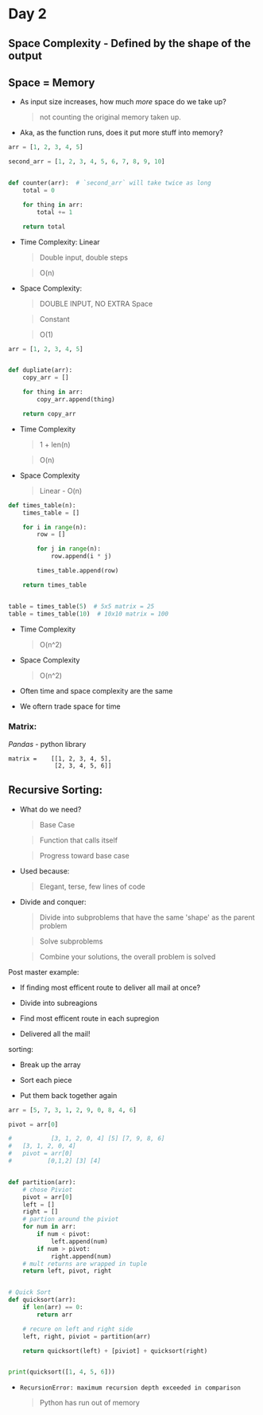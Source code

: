 # Day 2

## Space Complexity - Defined by the shape of the output

## Space = Memory

- As input size increases, how much *more* space do we take up?

    > not counting the original memory taken up.

- Aka, as the function runs, does it put more stuff into memory?

```python
arr = [1, 2, 3, 4, 5]

second_arr = [1, 2, 3, 4, 5, 6, 7, 8, 9, 10]


def counter(arr):  # `second_arr` will take twice as long
    total = 0

    for thing in arr:
        total += 1

    return total
```

- Time Complexity: Linear

    > Double input, double steps

    > O(n)

- Space Complexity:

    > DOUBLE INPUT, NO EXTRA Space

    > Constant

    > O(1)

```python
arr = [1, 2, 3, 4, 5]


def dupliate(arr):
    copy_arr = []

    for thing in arr:
        copy_arr.append(thing)

    return copy_arr
```

- Time Complexity

    > 1 + len(n)

    > O(n)

- Space Complexity

    > Linear - O(n)

```python
def times_table(n):
    times_table = []

    for i in range(n):
        row = []

        for j in range(n):
            row.append(i * j)

        times_table.append(row)

    return times_table


table = times_table(5)  # 5x5 matrix = 25
table = times_table(10)  # 10x10 matrix = 100
```

- Time Complexity

    > O(n^2)

- Space Complexity

    > O(n^2)


- Often time and space complexity are the same

- We oftern trade space for time


### Matrix:

_Pandas_ - python library

```
matrix =    [[1, 2, 3, 4, 5],
             [2, 3, 4, 5, 6]]
```

## Recursive Sorting:

- What do we need?

    > Base Case

    > Function that calls itself

    > Progress toward base case

- Used because:

    > Elegant, terse, few lines of code

- Divide and conquer:

    > Divide into subproblems that have the same 'shape' as the parent problem

    > Solve subproblems

    > Combine your solutions, the overall problem is solved

Post master example:

- If finding most efficent route to deliver all mail at once?

- Divide into subreagions

- Find most efficent route in each supregion

- Delivered all the mail!


sorting:

- Break up the array

- Sort each piece

- Put them back together again

```python
arr = [5, 7, 3, 1, 2, 9, 0, 8, 4, 6]

pivot = arr[0]

#           [3, 1, 2, 0, 4] [5] [7, 9, 8, 6]
#   [3, 1, 2, 0, 4]
#   pivot = arr[0]
#          [0,1,2] [3] [4]


def partition(arr):
    # chose Piviot
    pivot = arr[0]
    left = []
    right = []
    # partion around the piviot
    for num in arr:
        if num < pivot:
            left.append(num)
        if num > pivot:
            right.append(num)
    # mult returns are wrapped in tuple
    return left, pivot, right


# Quick Sort
def quicksort(arr):
    if len(arr) == 0:
        return arr

    # recure on left and right side
    left, right, piviot = partition(arr)

    return quicksort(left) + [piviot] + quicksort(right)


print(quicksort([1, 4, 5, 6]))
```

- `RecursionError: maximum recursion depth exceeded in comparison`

    > Python has run out of memory